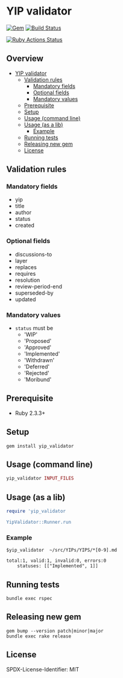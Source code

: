 # YIP validator
[![Gem](https://img.shields.io/gem/v/yip_validator.svg?style=flat)](http://rubygems.org/gems/yip_validator "View this project in Rubygems")
[![Build Status](https://travis-ci.com/sambacha/yip_validator.svg?branch=master)](https://travis-ci.com/sambacha/yip_validator)

<!-- [![Ruby Actions Status](https://github.com/{USR_NAME}/{REPO_NAME}/workflows/{Ruby}/badge.svg)](https://github.com/{USR_NAME}/{REPO_NAME}/actions) -->
[![Ruby Actions Status](https://github.com/sambacha/yip_validator/workflows/Ruby/badge.svg)](https://github.com/sambacha/yip_validator/actions)

## Overview 
- [YIP validator](#yip-validator)
  * [Validation rules](#validation-rules)
    + [Mandatory fields](#mandatory-fields)
    + [Optional fields](#optional-fields)
    + [Mandatory values](#mandatory-values)
  * [Prerequisite](#prerequisite)
  * [Setup](#setup)
  * [Usage (command line)](#usage--command-line-)
  * [Usage (as a lib)](#usage--as-a-lib-)
    + [Example](#example)
  * [Running tests](#running-tests)
  * [Releasing new gem](#releasing-new-gem)
  * [License](#license)
 
## Validation rules

### Mandatory fields

- yip
- title
- author
- status
- created

### Optional fields

- discussions-to
- layer
- replaces
- requires
- resolution
- review-period-end
- superseded-by
- updated

### Mandatory values

- `status` must be 
	* 'WIP'
	* 'Proposed'
	* 'Approved'
	* 'Implemented'
	* 'Withdrawn'
	* 'Deferred' 
	* 'Rejected'
	* 'Moribund'

## Prerequisite

- Ruby 2.3.3+

## Setup

```
gem install yip_validator
```

## Usage (command line)

```ruby
yip_validator INPUT_FILES
```

## Usage (as a lib)

```ruby
require 'yip_validator

YipValidator::Runner.run 
```

### Example

```
$yip_validator  ~/src/YIPs/YIPS/*[0-9].md

total:1, valid:1, invalid:0, errors:0
	statuses: [["Implemented", 1]]

```

## Running tests

```
bundle exec rspec
```

## Releasing new gem

```
gem bump --version patch|minor|major
bundle exec rake release
```

## License 
SPDX-License-Identifier: MIT
